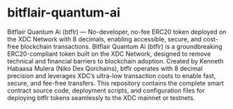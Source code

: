 # bitflair-quantum-ai
Bitflair Quantum Ai (btflr) — No-developer, no-fee ERC20 token deployed on the XDC Network with 8 decimals, enabling accessible, secure, and cost-free blockchain transactions.
Bitflair Quantum Ai (btflr) is a groundbreaking ERC20-compliant token built on the XDC Network, designed to remove technical and financial barriers to blockchain adoption. Created by Kenneth Habaasa Mulera (Niko Dex Qorchains), btflr operates with 8 decimal precision and leverages XDC’s ultra-low transaction costs to enable fast, secure, and fee-free transfers. This repository contains the complete smart contract source code, deployment scripts, and configuration files for deploying btflr tokens seamlessly to the XDC mainnet or testnets.

